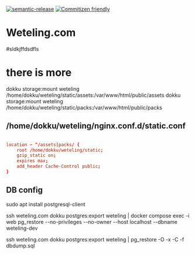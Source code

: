 [![semantic-release](https://img.shields.io/badge/%20%20%F0%9F%93%A6%F0%9F%9A%80-semantic--release-e10079.svg)](https://github.com/semantic-release/semantic-release)
[![Commitizen friendly](https://img.shields.io/badge/commitizen-friendly-brightgreen.svg)](http://commitizen.github.io/cz-cli/)

# Weteling.com

#sldkjffdsdfls

# there is more

dokku storage:mount weteling /home/dokku/weteling/static/assets:/var/www/html/public/assets
dokku storage:mount weteling /home/dokku/weteling/static/packs:/var/www/html/public/packs

## /home/dokku/weteling/nginx.conf.d/static.conf

```conf

location ~ ^/assets|packs/ {
    root /home/dokku/weteling/static;
    gzip_static on;
    expires max;
    add_header Cache-Control public;
}
```


## DB config

sudo apt install postgresql-client


ssh weteling.com dokku postgres:export weteling | docker compose exec -i web pg_restore --no-privileges --no-owner --host localhost --dbname weteling-dev

ssh weteling.com dokku postgres:export weteling | pg_restore -O -x -C -f dbdump.sql